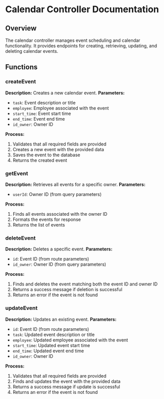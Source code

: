 # Calendar Controller Documentation

## Overview
The calendar controller manages event scheduling and calendar functionality. It provides endpoints for creating, retrieving, updating, and deleting calendar events.

## Functions

### createEvent
**Description:** Creates a new calendar event.
**Parameters:**
- `task`: Event description or title
- `employee`: Employee associated with the event
- `start_time`: Event start time
- `end_time`: Event end time
- `id_owner`: Owner ID

**Process:**
1. Validates that all required fields are provided
2. Creates a new event with the provided data
3. Saves the event to the database
4. Returns the created event

### getEvent
**Description:** Retrieves all events for a specific owner.
**Parameters:**
- `userId`: Owner ID (from query parameters)

**Process:**
1. Finds all events associated with the owner ID
2. Formats the events for response
3. Returns the list of events

### deleteEvent
**Description:** Deletes a specific event.
**Parameters:**
- `id`: Event ID (from route parameters)
- `id_owner`: Owner ID (from query parameters)

**Process:**
1. Finds and deletes the event matching both the event ID and owner ID
2. Returns a success message if deletion is successful
3. Returns an error if the event is not found

### updateEvent
**Description:** Updates an existing event.
**Parameters:**
- `id`: Event ID (from route parameters)
- `task`: Updated event description or title
- `employee`: Updated employee associated with the event
- `start_time`: Updated event start time
- `end_time`: Updated event end time
- `id_owner`: Owner ID

**Process:**
1. Validates that all required fields are provided
2. Finds and updates the event with the provided data
3. Returns a success message if update is successful
4. Returns an error if the event is not found